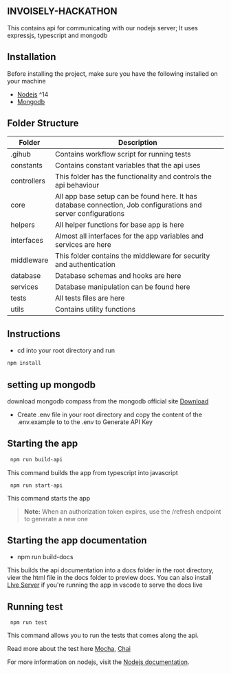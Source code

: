 ## INVOISELY-HACKATHON
This contains api for communicating with our nodejs server;
It uses expressjs, typescript and mongodb

## Installation
Before installing the project, make sure you have the following installed on your machine

* [Nodejs](https://docs.npmjs.com/downloading-and-installing-node-js-and-npm)  ^14
* [Mongodb](https://www.mongodb.com/docs/manual/installation/)


## Folder Structure
Folder  | Description
------------- | -------------
.gihub | Contains workflow script for running tests
constants  | Contains constant variables that the api uses
controllers  | This folder has the functionality and controls the api behaviour
core  | All app base setup can be found here. It has database connection, Job configurations and server configurations
helpers  | All helper functions for base app is here
interfaces  | Almost all interfaces for the app variables and services are here
middleware  | This folder contains the middleware for security and authentication
database  | Database schemas and hooks are here
services  | Database manipulation can be found here
tests  | All tests files are here
utils  | Contains utility functions

## Instructions

- cd into your root directory and run

```bash
npm install
```
## setting up mongodb
download mongodb compass from the mongodb official site [Download](https://www.mongodb.com/docs/manual/installation/)

- Create .env file in your root directory and copy the content of the .env.example to to the .env to Generate API Key

## Starting the app
```bash
 npm run build-api
 ```
This command builds the app from typescript into javascript

```
 npm run start-api
```
This command starts the app


> **Note:**
> When an authorization token expires, use the /refresh endpoint to generate a new one


## Starting the app documentation

- npm run build-docs

This builds the api documentation into a docs folder in the root directory, view the html file in the docs folder to preview docs. 
You can also install [LIve Server](https://marketplace.visualstudio.com/items?itemName=ritwickdey.LiveServer) if you're running the app in vscode to serve the docs live


## Running test
```
 npm run test
```
This command allows you to run the tests that comes along the api.

Read more about the test here [Mocha](https://mochajs.org/), [Chai](https://www.chaijs.com/)


For more information on nodejs,  visit the [Nodejs documentation](https://nodejs.org/en/docs).